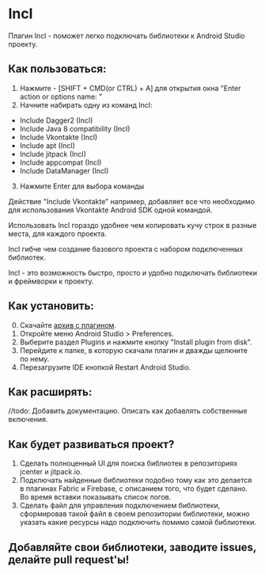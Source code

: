 # Incl
Плагин Incl - поможет легко подключать библиотеки к Android Studio проекту. 

## Как пользоваться:

1. Нажмите - [SHIFT + CMD(or CTRL) + A] для открытия окна "Enter action or options name: "
2. Начните набирать одну из команд Incl:
  * Include Dagger2 (Incl)
  * Include Java 8 compatibility (Incl)
  * Include Vkontakte (Incl)
  * Include apt (Incl)
  * Include jitpack (Incl)
  * Include appcompat (Incl)
  * Include DataManager (Incl)
3. Нажмите Enter для выбора команды

Действие "Include Vkontakte" например, добавляет все что необходимо для использования Vkontakte Android SDK одной командой.

Использовать Incl гораздо удобнее чем копировать кучу строк в разные места, для каждого проекта. 

Incl гибче чем создание базового проекта с набором подключенных библиотек. 

Incl - это возможность быстро, просто и удобно подключать библиотеки и фреймворки к проекту.

## Как установить:

0. Скачайте [архив с плагином](https://github.com/e16din/Incl/blob/master/Incl.zip).
1. Откройте меню Android Studio > Preferences.
2. Выберите раздел Plugins и нажмите кнопку "Install plugin from disk".
3. Перейдите к папке, в которую скачали плагин и дважды щелкните по нему.
4. Перезагрузите IDE кнопкой Restart Android Studio.

## Как расширять:

//todo: Добавить документацию. Описать как добавлять собственные включения.

## Как будет развиваться проект?

1. Сделать полноценный UI для поиска библиотек в репозиториях jcenter и jitpack.io.
2. Подключать найденные библиотеки подобно тому как это делается в плагинах Fabric и Firebase, с описанием того, что будет сделано. Во время вставки показывать список логов.
3. Сделать файл для управления подключением библиотеки, сформировав такой файл в своем репозитории библиотеки, можно указать какие ресурсы надо подключить помимо самой библиотеки.

## Добавляйте свои библиотеки, заводите issues, делайте pull request'ы!
